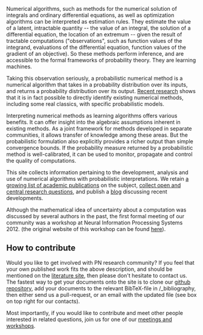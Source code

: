Numerical algorithms, such as methods for the numerical solution of integrals
and ordinary differential equations, as well as optimization algorithms can be
interpreted as estimation rules. They estimate the value of a latent,
intractable quantity -- the value of an integral, the solution of a
differential equation, the location of an extremum -- given the result of
tractable computations ("observations", such as function values of the
integrand, evaluations of the differential equation, function values of the
gradient of an objective). So these methods perform inference, and are
accessible to the formal frameworks of probability theory. They are learning
machines.

Taking this observation seriously, a probabilistic numerical method is a
numerical algorithm that takes in a probability distribution over its inputs,
and returns a probability distribution over its
output. [Recent research](literature/index.html) shows that it is in fact
possible to directly identify existing numerical methods, including some real
classics, with specific probabilistic models.

Interpreting numerical methods as learning algorithms offers various
benefits. It can offer insight into the algebraic assumptions inherent in
existing methods. As a joint framework for methods developed in separate
communities, it allows transfer of knowledge among these areas. But the
probabilistic formulation also explicitly provides a richer output than simple
convergence bounds. If the probability measure returned by a probabilistic
method is well-calibrated, it can be used to monitor, propagate and control the
quality of computations.

This site collects information pertaining to the development, analysis and
use of numerical algorithms with probabilistic interpretations. We retain
[a growing list of academic publications](literature/index.html) on the
subject, [collect open and central research questions](research/index.html),
and publish a [blog](blog/index.html) discussing recent developments. 

Although the mathematical idea of uncertainty about a computation was discussed
by several authors in the past, the first formal meeting of our community was a
workshop at Neural Information Processing Systems 2012. (the original website
of this workshop can be found
[here](http://www.probabilistic-numerics.org/index_workshop.html)).


## How to contribute

Would you like to get involved with PN research community? If you feel that
your own published work fits the above description, and should be mentioned on
the [literature site](literature/index.html), then please don't hesitate to
contact us. The fastest way to get your documents onto the site is to clone our
[github repository](https://github.com/philipphennig/probabilistic-numerics.org),
add your documents to the relevant BibTeX-file in /_bibliography, then either send
us a pull-request, or an email with the updated file (see box on top right for
our contacts).

Most importantly, if you would like to contribute and meet other people
interested in related questions, join us for one of our
[meetings and workshops]({{site.baseurl}}/meetings/index.html).
    

